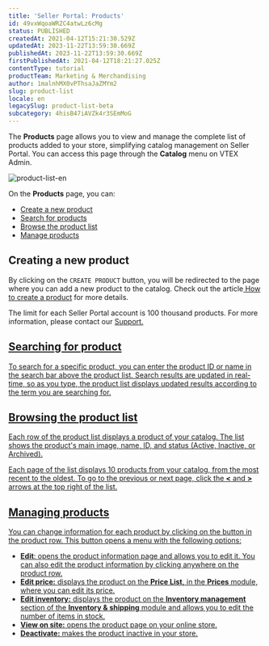 ```yaml
---
title: 'Seller Portal: Products'
id: 49vxWqoaWRZC4atwLz6cMg
status: PUBLISHED
createdAt: 2021-04-12T15:21:30.529Z
updatedAt: 2023-11-22T13:59:30.669Z
publishedAt: 2023-11-22T13:59:30.669Z
firstPublishedAt: 2021-04-12T18:21:27.025Z
contentType: tutorial
productTeam: Marketing & Merchandising
author: 1malnhMX0vPThsaJaZMYm2
slug: product-list
locale: en
legacySlug: product-list-beta
subcategory: 4hisB47iAVZk4r3SEmMoG
---
```


The **Products** page allows you to view and manage the complete list of products added to your store, simplifying catalog management on Seller Portal. You can access this page through the **Catalog** menu on VTEX Admin.

![product-list-en](//images.ctfassets.net/alneenqid6w5/25zE8wHvqhOGvaXweX7acK/db6872b42868dbe018b1f85c1a4d9da1/product-list-en.png)

On the **Products** page, you can:

*   [Create a new product](#creating-a-new-product)
*   [Search for products](#searching-for-products)
*   [Browse the product list](#browsing-the-product-list)
*   [Manage products](#managing-products)

## Creating a new product

By clicking on the `CREATE PRODUCT` button, you will be redirected to the page where you can add a new product to the catalog. Check out the article[ How to create a product](https://help.vtex.com/en/tutorial/how-to-create-a-product-beta--671zAWe0B9eCikzDu7kB1G) for more details.

<div class="alert alert-warning"> The limit for each Seller Portal account is 100 thousand products. For more information, please contact our <a href="https://support.vtex.com/hc/pt-br/requests">Support.</div>

## Searching for product

To search for a specific product, you can enter the product ID or name in the search bar above the product list. Search results are updated in real-time, so as you type, the product list displays updated results according to the term you are searching for.

## Browsing the product list

Each row of the product list displays a product of your catalog. The list shows the product's main image, name, ID, and status (Active, Inactive, or Archived).

Each page of the list displays 10 products from your catalog, from the most recent to the oldest. To go to the previous or next page, click the **<** and **>** arrows at the top right of the list.

## Managing products

You can change information for each product by clicking on the <i class="fas fa-ellipsis-v"></i> button in the product row. This button opens a menu with the following options:

*   **Edit**: opens the product information page and allows you to edit it. You can also edit the product information by clicking anywhere on the product row.
*   **Edit price:** displays the product on the **Price List,** in the **Prices** module, where you can edit its price.
*   **Edit inventory:** displays the product on the **Inventory management** section of the **Inventory & shipping** module and allows you to edit the number of items in stock.
*   **View on site:** opens the product page on your online store.
*   **Deactivate:** makes the product inactive in your store.
